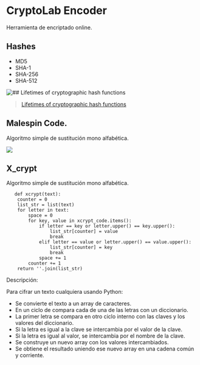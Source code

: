 # CryptoLab Encoder 

Herramienta de encriptado online.

## Hashes
 - MD5
 - SHA-1
 - SHA-256
 - SHA-512

![## Lifetimes of cryptographic hash functions](https://i.imgur.com/KyiiqYd.png)

> [Lifetimes of cryptographic hash functions](https://valerieaurora.org/hash.html)

## Malespin Code.

Algoritmo simple de sustitución mono alfabética.

[![](https://mermaid.ink/img/eyJjb2RlIjoiXG5zdGF0ZURpYWdyYW1cbkEgLS0-IEUgXG5JIC0tPiBPIFxuQiAtLT4gVCBcbkYgLS0-IEcgXG5QIC0tPiBNIiwibWVybWFpZCI6eyJ0aGVtZSI6ImRlZmF1bHQifSwidXBkYXRlRWRpdG9yIjpmYWxzZX0)](https://mermaid-js.github.io/mermaid-live-editor/#/edit/eyJjb2RlIjoiXG5zdGF0ZURpYWdyYW1cbkEgLS0-IEUgXG5JIC0tPiBPIFxuQiAtLT4gVCBcbkYgLS0-IEcgXG5QIC0tPiBNIiwibWVybWFpZCI6eyJ0aGVtZSI6ImRlZmF1bHQifSwidXBkYXRlRWRpdG9yIjpmYWxzZX0)

## X_crypt

Algoritmo simple de sustitución mono alfabética.


       def xcrypt(text):
        counter = 0
        list_str = list(text)
        for letter in text:
            space = 0
            for key, value in xcrypt_code.items():
                if letter == key or letter.upper() == key.upper():
                    list_str[counter] = value
                    break
                elif letter == value or letter.upper() == value.upper():
                    list_str[counter] = key
                    break
                space += 1
            counter += 1
        return ''.join(list_str)
 

Descripción:

Para cifrar un texto cualquiera usando Python:

 - Se convierte el texto a un array de caracteres.
 - En un ciclo de compara cada de una de las letras con un diccionario.
 - La primer letra se compara en otro ciclo interno con las claves y los valores del diccionario.
 - Si la letra es igual a la clave se intercambia por el valor de la clave.
 - Si la letra es igual al valor, se intercambia por el nombre de la clave.
 - Se construye un nuevo array con los valores intercambiados.
 - Se obtiene el resultado uniendo ese nuevo array en una cadena común y corriente.
